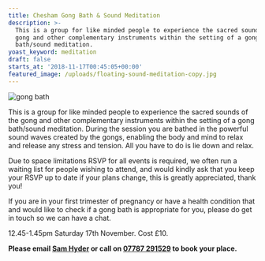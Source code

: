 ```yaml
---
title: Chesham Gong Bath & Sound Meditation
description: >-
  This is a group for like minded people to experience the sacred sounds of the
  gong and other complementary instruments within the setting of a gong
  bath/sound meditation.
yoast_keyword: meditation
draft: false
starts_at: '2018-11-17T00:45:05+00:00'
featured_image: /uploads/floating-sound-meditation-copy.jpg
---
```

![gong bath](/uploads/floating-sound-meditation-copy.jpg)

This is a group for like minded people to experience the sacred sounds of the gong and other complementary instruments within the setting of a gong bath/sound meditation. During the session you are bathed in the powerful sound waves created by the gongs, enabling the body and mind to relax and release any stress and tension. All you have to do is lie down and relax. 

Due to space limitations RSVP for all events is required, we often run a waiting list for people wishing to attend, and would kindly ask that you keep your RSVP up to date if your plans change, this is greatly appreciated, thank you!

If you are in your first trimester of pregnancy or have a health condition that and would like to check if a gong bath is appropriate for you, please do get in touch so we can have a chat.

12.45-1.45pm Saturday 17th November. Cost £10. 

**Please email [Sam Hyder](mailto:sam_hyder@hotmail.co.uk) or call on [07787 291529](tel:07787291529) to book your place.**
